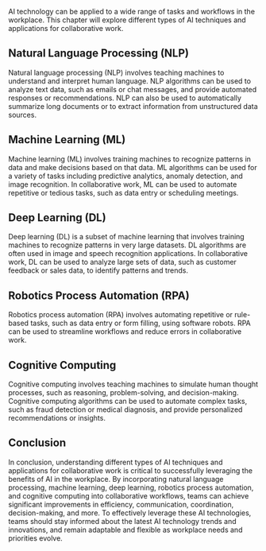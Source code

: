 

AI technology can be applied to a wide range of tasks and workflows in the workplace. This chapter will explore different types of AI techniques and applications for collaborative work.

Natural Language Processing (NLP)
---------------------------------

Natural language processing (NLP) involves teaching machines to understand and interpret human language. NLP algorithms can be used to analyze text data, such as emails or chat messages, and provide automated responses or recommendations. NLP can also be used to automatically summarize long documents or to extract information from unstructured data sources.

Machine Learning (ML)
---------------------

Machine learning (ML) involves training machines to recognize patterns in data and make decisions based on that data. ML algorithms can be used for a variety of tasks including predictive analytics, anomaly detection, and image recognition. In collaborative work, ML can be used to automate repetitive or tedious tasks, such as data entry or scheduling meetings.

Deep Learning (DL)
------------------

Deep learning (DL) is a subset of machine learning that involves training machines to recognize patterns in very large datasets. DL algorithms are often used in image and speech recognition applications. In collaborative work, DL can be used to analyze large sets of data, such as customer feedback or sales data, to identify patterns and trends.

Robotics Process Automation (RPA)
---------------------------------

Robotics process automation (RPA) involves automating repetitive or rule-based tasks, such as data entry or form filling, using software robots. RPA can be used to streamline workflows and reduce errors in collaborative work.

Cognitive Computing
-------------------

Cognitive computing involves teaching machines to simulate human thought processes, such as reasoning, problem-solving, and decision-making. Cognitive computing algorithms can be used to automate complex tasks, such as fraud detection or medical diagnosis, and provide personalized recommendations or insights.

Conclusion
----------

In conclusion, understanding different types of AI techniques and applications for collaborative work is critical to successfully leveraging the benefits of AI in the workplace. By incorporating natural language processing, machine learning, deep learning, robotics process automation, and cognitive computing into collaborative workflows, teams can achieve significant improvements in efficiency, communication, coordination, decision-making, and more. To effectively leverage these AI technologies, teams should stay informed about the latest AI technology trends and innovations, and remain adaptable and flexible as workplace needs and priorities evolve.
